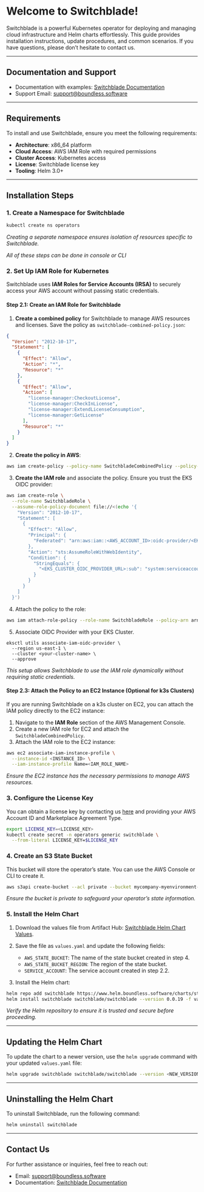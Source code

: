 # Welcome to Switchblade!

Switchblade is a powerful Kubernetes operator for deploying and managing cloud infrastructure and Helm charts effortlessly. This guide provides installation instructions, update procedures, and common scenarios. If you have questions, please don’t hesitate to contact us.

---

## Documentation and Support

- Documentation with examples: [Switchblade Documentation](http://switchblade-samples.boundless.software/aws/)
- Support Email: [support@boundless.software](mailto:support@boundless.software)

---

## Requirements

To install and use Switchblade, ensure you meet the following requirements:

- **Architecture**: x86_64 platform
- **Cloud Access**: AWS IAM Role with required permissions
- **Cluster Access**: Kubernetes access
- **License**: Switchblade license key
- **Tooling**: Helm 3.0+

---

## Installation Steps

### 1. Create a Namespace for Switchblade

```bash
kubectl create ns operators
```

*Creating a separate namespace ensures isolation of resources specific to Switchblade.*


*All of these steps can be done in console or CLI*

### 2. Set Up IAM Role for Kubernetes

Switchblade uses **IAM Roles for Service Accounts (IRSA)** to securely access your AWS account without passing static credentials.

#### Step 2.1: Create an IAM Role for Switchblade

1. **Create a combined policy** for Switchblade to manage AWS resources and licenses. Save the policy as `switchblade-combined-policy.json`:

```json
{
  "Version": "2012-10-17",
  "Statement": [
    {
      "Effect": "Allow",
      "Action": "*",
      "Resource": "*"
    },
    {
      "Effect": "Allow",
      "Action": [
        "license-manager:CheckoutLicense",
        "license-manager:CheckInLicense",
        "license-manager:ExtendLicenseConsumption",
        "license-manager:GetLicense"
      ],
      "Resource": "*"
    }
  ]
}
```

2. **Create the policy in AWS**:

```bash
aws iam create-policy --policy-name SwitchbladeCombinedPolicy --policy-document file://switchblade-combined-policy.json
```

3. **Create the IAM role** and associate the policy. Ensure you trust the EKS OIDC provider:

```bash
aws iam create-role \
  --role-name SwitchbladeRole \
  --assume-role-policy-document file://<(echo '{
    "Version": "2012-10-17",
    "Statement": [
      {
        "Effect": "Allow",
        "Principal": {
          "Federated": "arn:aws:iam::<AWS_ACCOUNT_ID>:oidc-provider/<EKS_CLUSTER_OIDC_PROVIDER_URL>"
        },
        "Action": "sts:AssumeRoleWithWebIdentity",
        "Condition": {
          "StringEquals": {
            "<EKS_CLUSTER_OIDC_PROVIDER_URL>:sub": "system:serviceaccount:operators:switchblade"
          }
        }
      }
    ]
  }')
```

4. Attach the policy to the role:

```bash
aws iam attach-role-policy --role-name SwitchbladeRole --policy-arn arn:aws:iam::<AWS_ACCOUNT_ID>:policy/SwitchbladeCombinedPolicy
```

5. Associate OIDC Provider with your EKS Cluster.
```
eksctl utils associate-iam-oidc-provider \
  --region us-east-1 \
  --cluster <your-cluster-name> \
  --approve
```

*This setup allows Switchblade to use the IAM role dynamically without requiring static credentials.*

#### Step 2.3: Attach the Policy to an EC2 Instance (Optional for k3s Clusters)

If you are running Switchblade on a k3s cluster on EC2, you can attach the IAM policy directly to the EC2 instance:

1. Navigate to the **IAM Role** section of the AWS Management Console.
2. Create a new IAM role for EC2 and attach the `SwitchbladeCombinedPolicy`.
3. Attach the IAM role to the EC2 instance:

```bash
aws ec2 associate-iam-instance-profile \
  --instance-id <INSTANCE_ID> \
  --iam-instance-profile Name=<IAM_ROLE_NAME>
```

*Ensure the EC2 instance has the necessary permissions to manage AWS resources.*

### 3. Configure the License Key

You can obtain a license key by contacting us [here](https://boundless.software/contact/) and providing your AWS Account ID and Marketplace Agreement Type.

```bash
export LICENSE_KEY=<LICENSE_KEY>
kubectl create secret -n operators generic switchblade \
  --from-literal LICENSE_KEY=$LICENSE_KEY
```

### 4. Create an S3 State Bucket

This bucket will store the operator’s state. You can use the AWS Console or CLI to create it.

```bash
aws s3api create-bucket --acl private --bucket mycompany-myenvironment-switchblade-state
```

*Ensure the bucket is private to safeguard your operator’s state information.*

### 5. Install the Helm Chart

1. Download the values file from Artifact Hub:
   [Switchblade Helm Chart Values](https://artifacthub.io/packages/helm/switchblade/switchblade?modal=values).

2. Save the file as `values.yaml` and update the following fields:
   - `AWS_STATE_BUCKET`: The name of the state bucket created in step 4.
   - `AWS_STATE_BUCKET_REGION`: The region of the state bucket.
   - `SERVICE_ACCOUNT`: The service account created in step 2.2.

3. Install the Helm chart:

```bash
helm repo add switchblade https://www.helm.boundless.software/charts/stable
helm install switchblade switchblade/switchblade --version 0.0.19 -f values.yaml
```

*Verify the Helm repository to ensure it is trusted and secure before proceeding.*

---

## Updating the Helm Chart

To update the chart to a newer version, use the `helm upgrade` command with your updated `values.yaml` file:

```bash
helm upgrade switchblade switchblade/switchblade --version <NEW_VERSION> -f values.yaml
```

---

## Uninstalling the Helm Chart

To uninstall Switchblade, run the following command:

```bash
helm uninstall switchblade
```

---

## Contact Us

For further assistance or inquiries, feel free to reach out:
- Email: [support@boundless.software](mailto:support@boundless.software)
- Documentation: [Switchblade Documentation](http://switchblade-samples.boundless.software/aws/)